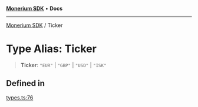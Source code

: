 [**Monerium SDK**](../README.md) • **Docs**

***

[Monerium SDK](../README.md) / Ticker

# Type Alias: Ticker

> **Ticker**: `"EUR"` \| `"GBP"` \| `"USD"` \| `"ISK"`

## Defined in

[types.ts:76](https://github.com/monerium/js-monorepo/blob/main/packages/sdk/src/types.ts#L76)
